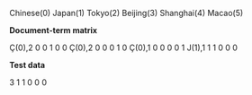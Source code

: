 Chinese(0) Japan(1) Tokyo(2) Beijing(3) Shanghai(4) Macao(5)

**Document-term matrix**

Ç(0),2 0 0 1 0 0
Ç(0),2 0 0 0 1 0
Ç(0),1 0 0 0 0 1
J(1),1 1 1 0 0 0

**Test data**

3 1 1 0 0 0